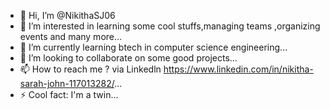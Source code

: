 - 👋 Hi, I’m @NikithaSJ06
- 👀 I’m interested in learning some cool stuffs,managing teams ,organizing events and many more...
- 🌱 I’m currently learning btech in computer science engineering...
- 💞️ I’m looking to collaborate on some good projects...
- 📫 How to reach me ? via Linkedln https://www.linkedin.com/in/nikitha-sarah-john-117013282/...
- ⚡ Cool fact: I'm a twin...


